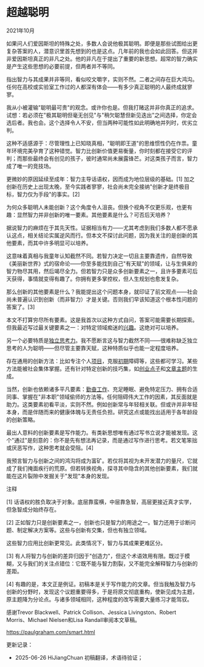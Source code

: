 


# 超越聪明

2021年10月

如果问人们爱因斯坦的特殊之处，多数人会说他极其聪明。即便是那些试图给出更复杂答案的人，潜意识里首先想到的也是这点。几年前的我也会如此回答。但这并非爱因斯坦真正的非凡之处。他的非凡在于提出了重要的新思想。超常的智力确实是产生这些思想的必要前提，但两者并不等同。

指出智力与其成果并非等同，看似咬文嚼字，实则不然。二者之间存在巨大鸿沟。任何在高校或实验室工作过的人都深有体会——有多少真正聪明的人最终成就寥寥。

我从小被灌输"聪明最可贵"的观念。或许你也是。但我打赌这并非你真正的追求。试想：若必须在"极其聪明但毫无创见"与"稍欠聪慧但新见迭出"之间选择，你定会选后者。我也会。这个选择令人不安，但当两种可能性如此明确地并列时，优劣立判。

这种不适感源于：尽管理性上已知晓真相，"聪明即王道"的思维惯性仍在作祟。童年环境完美孕育了这种错觉。智力比创新价值更易衡量，你时刻都在接受它的评判；而那些最终会有创见的孩子，彼时通常尚未展露锋芒。对这类孩子而言，智力成了唯一的竞技场。

更微妙的原因延续至成年：智力主导话语权，因而成为地位层级的基础。[1] 加之创新在历史上出现太晚，至今实践者寥寥，社会尚未完全接纳"创新才是终极目标，智力仅为手段"的事实。[2]

为何众多聪明人未能创新？这个角度令人沮丧。但换个视角不仅更乐观，也更有趣：显然智力并非创新的唯一要素。其他要素是什么？可否后天培养？

据说智力的麻烦在于其先天性。证据相当有力——尤其考虑到我们多数人都不愿承认这点，相关结论实属逆风而行。但本文不探讨此问题，因为我关注的是创新的其他要素，而其中许多明显可以培养。

这意味着真相与我童年认知截然不同。若智力决定一切且主要靠遗传，自然导致《美丽新世界》式的宿命论——你至多能找到自己"有天赋"的领域，让与生俱来的智力物尽其用，然后竭尽全力。但若智力只是众多创新要素之一，且许多要素可后天获得，事情就变得有趣了。你拥有更多掌控权，但人生规划也愈发复杂。

那么创新的其他要素是什么？我能提出这个问题本身，就印证了前文观点——社会尚未普遍认识到创新（而非智力）才是关键。否则我们早该知道这个根本性问题的答案了。[3]

本文不打算穷尽所有要素。这是我首次以这种方式自问，答案可能需要长期探索。但我最近写过最关键要素之一：对特定领域痴迷的[兴趣](https://hijiangchuan.com/paulgraham/180-The-Bus-Ticket-Theory-of-Genius)。这绝对可以培养。

另一个必要特质是[独立思考力](https://hijiangchuan.com/paulgraham/194-How-to-Think-for-Yourself)。我不愿断言这与智力截然不同——很难称缺乏独立思考的人为聪明——但尽管主要靠天赋，这种特质似乎也能一定程度培养。

存在通用的创新方法：比如专注个人[项目](https://hijiangchuan.com/paulgraham/206-A-Project-of-Ones-Own)，克服[初期](https://hijiangchuan.com/paulgraham/193-Early-Work)障碍等，这些都可学习。某些方法能被社会集体掌握。还有针对特定创新的技巧集，如[创业点子](https://hijiangchuan.com/paulgraham/151-How-to-Get-Startup-Ideas)和[文章主题](https://hijiangchuan.com/paulgraham/032-The-Age-of-the-Essay)的生成。

当然，创新也依赖诸多平凡要素：[勤奋工作](https://hijiangchuan.com/paulgraham/207-How-to-Work-Hard)、充足睡眠、避免特定压力、拥有合适同事、掌握在"非本职"领域偷师的方法等。任何阻碍伟大工作的因素，其反面就是助力。这类要素初看平淡，实则不然。例如创新常与年轻相关联。但或许并非年轻本身，而是伴随而来的健康体魄与无责任负担。研究这点或能找出适用于各年龄段的创新策略。

最出人意料的创新要素是写作能力。有类新思想唯有通过写书立说才能被发现。这个"通过"是刻意的：你不是先有想法再记录，而是通过写作进行思考。若文笔笨拙或厌恶写作，这种思考就会受阻。[4]

我预言智力与创新之间的鸿沟将成为富矿。若仅将其视为未开发潜力的量尺，它就成了我们掩面疾行的荒原。但若转换视角，探寻其中隐含的其他创新要素，我们就能在这片裂隙中发掘关于"发现"本身的发现。

注释

[1] 话语权的胜负取决于对象。底层靠蛮横，中层靠急智，高层更接近真才实学，但急智成分始终存在。

[2] 正如智力只是创新要素之一，创新也只是智力的用途之一。智力还用于诊断问题、制定解决方案等。这些与创新有交集，但也有独立领域。

这些智力应用比创新更常见。此类情况下，智力与其成果更难区分。

[3] 有人将智力与创新的差异归因于"创造力"，但这个术语效用有限。既过于模糊，又与我们的关注点错位：它既不能与智力割裂，又不能完全解释智力与创新的差距。

[4] 有趣的是，本文正是例证。初稿本是关于写作能力的文章。但当我触及智力与创新的分野时，发现这个议题重要得多，于是将原文彻底重构，使新见成为主题，原主题降为分论点。与诸多领域相同，这种程度的改写需要大量练习才能驾驭。

感谢Trevor Blackwell、Patrick Collison、Jessica Livingston、Robert Morris、Michael Nielsen和Lisa Randall审阅本文草稿。

https://paulgraham.com/smart.html



更新记录：
- 2025-06-26 HiJiangChuan 初稿翻译，术语待验证；
